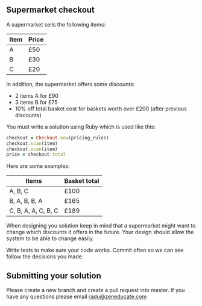## Supermarket checkout

A supermarket sells the following items:

| Item | Price |
| --- | --- |
| A | £50 |
| B | £30 |
| C | £20 |

In addition, the supermarket offers some discounts:

- 2 items A for £90
- 3 items B for £75
- 10% off total basket cost for baskets worth over £200 (after previous discounts)

You must write a solution using Ruby which is used like this:

```ruby
checkout = Checkout.new(pricing_rules)
checkout.scan(item)
checkout.scan(item)
price = checkout.total
```

Here are some examples:

| Items | Basket total |
| --- | --- |
| A, B, C | £100 |
|  B, A, B, B, A | £165 |
| C, B, A, A, C, B, C | £189 |

When designing you solution keep in mind that a supermarket might want to change which discounts it offers in the future. Your design should allow the system to be able to change easily.

Write tests to make sure your code works. Commit often so we can see follow the decisions you made.

## Submitting your solution

Please create a new branch and create a pull request into master. If you have any questions please email radu@zeneducate.com

